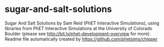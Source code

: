 sugar-and-salt-solutions
===========

Sugar And Salt Solutions by Sam Reid (PhET Interactive Simulations), using libraries from PhET Interactive Simulations at the University of Colorado Boulder (please see http://bit.ly/phet-development-overview for more). Readme file automatically created by https://github.com/phetsims/chipper







